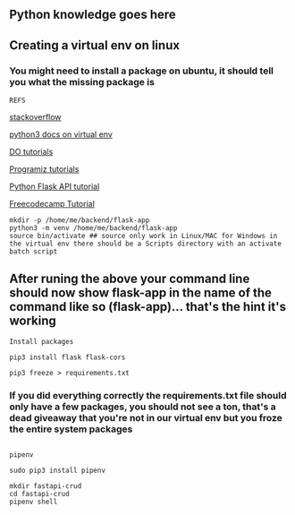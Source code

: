 ## Python knowledge goes here

## Creating a virtual env on linux

### You might need to install a package on ubuntu, it should tell you what the missing package is

```REFS```

[stackoverflow](https://stackoverflow.com/questions/31252791/flask-importerror-no-module-named-flask)

[python3 docs on virtual env](https://docs.python.org/3/library/venv.html)

[DO tutorials](https://www.digitalocean.com/community/tutorials/how-to-use-variables-in-python-3)

[Programiz tutorials](https://www.programiz.com/python-programming/list-vs-tuples)

[Python Flask API tutorial](https://programminghistorian.org/en/lessons/creating-apis-with-python-and-flask)

[Freecodecamp Tutorial](https://www.freecodecamp.org/news/if-name-main-python-example/)

````
mkdir -p /home/me/backend/flask-app
python3 -m venv /home/me/backend/flask-app
source bin/activate ## source only work in Linux/MAC for Windows in the virtual env there should be a Scripts directory with an activate batch script
````

## After runing the above your command line should now show flask-app in the name of the command like so (flask-app)... that's the hint it's working

```Install packages```

````
pip3 install flask flask-cors

pip3 freeze > requirements.txt
````

### If you did everything correctly the requirements.txt file should only have a few packages, you should not see a ton, that's a dead giveaway that you're not in our virtual env but you froze the entire system packages

##

```pipenv```

````
sudo pip3 install pipenv

mkdir fastapi-crud
cd fastapi-crud
pipenv shell
````
